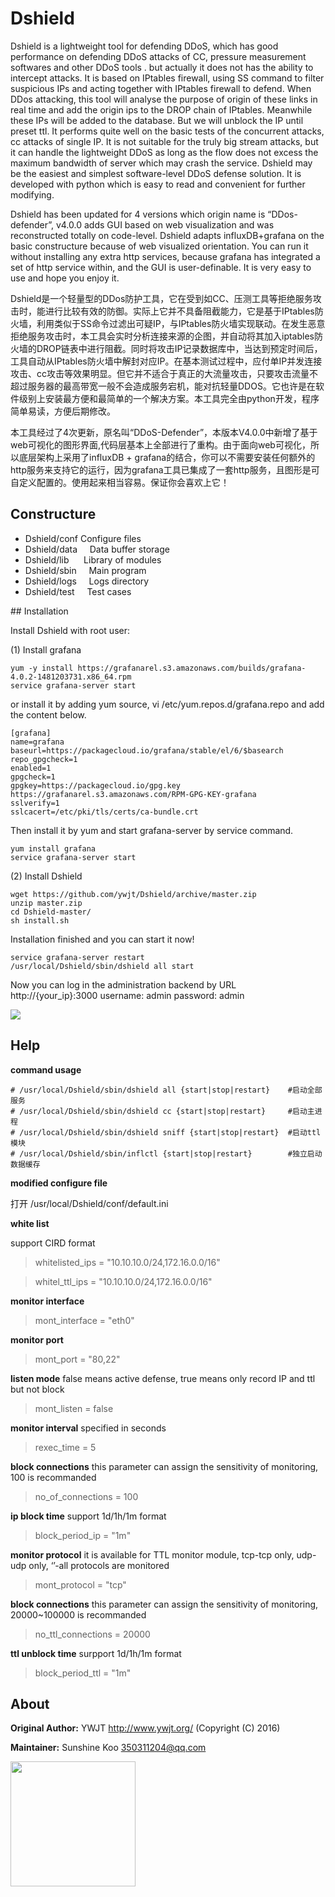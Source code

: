 # Dshield

Dshield is a lightweight tool for defending DDoS, which has good performance on defending DDoS attacks of CC, pressure measurement softwares and other DDoS tools . but actually it does not has the ability to intercept attacks. It is based on IPtables firewall, using SS command to filter suspicious IPs and acting together with IPtables firewall to defend. When DDos attacking, this tool will analyse the purpose of origin of these links in real time and add the origin ips to the DROP chain of IPtables. Meanwhile these IPs will be added to the database. But we will unblock the IP until preset ttl. It performs quite well on the basic tests of the concurrent attacks, cc attacks of single IP. It is not suitable for the truly big stream attacks, but it can handle the lightweight DDoS as long as the flow does not excess the maximum bandwidth of server which may crash the service. Dshield may be the easiest and simplest software-level DDoS defense solution. It is developed with python which is easy to read and convenient for further modifying.

Dshield has been updated for 4 versions which origin name is “DDos-defender”, v4.0.0 adds GUI based on web visualization and was reconstructed totally on code-level. Dshield adapts influxDB+grafana on the basic constructure because of web visualized orientation. You can run it without installing any extra http services, because grafana has integrated a set of http service within, and the GUI is user-definable. It is very easy to use and hope you enjoy it. 

Dshield是一个轻量型的DDos防护工具，它在受到如CC、压测工具等拒绝服务攻击时，能进行比较有效的防御。实际上它并不具备阻截能力，它是基于IPtables防火墙，利用类似于SS命令过滤出可疑IP，与IPtables防火墙实现联动。在发生恶意拒绝服务攻击时，本工具会实时分析连接来源的企图，并自动将其加入iptables防火墙的DROP链表中进行阻截。同时将攻击IP记录数据库中，当达到预定时间后，工具自动从IPtables防火墙中解封对应IP。在基本测试过程中，应付单IP并发连接攻击、cc攻击等效果明显。但它并不适合于真正的大流量攻击，只要攻击流量不超过服务器的最高带宽一般不会造成服务宕机，能对抗轻量DDOS。它也许是在软件级别上安装最方便和最简单的一个解决方案。本工具完全由python开发，程序简单易读，方便后期修改。

本工具经过了4次更新，原名叫“DDoS-Defender”，本版本V4.0.0中新增了基于web可视化的图形界面,代码层基本上全部进行了重构。由于面向web可视化，所以底层架构上采用了influxDB + grafana的结合，你可以不需要安装任何额外的http服务来支持它的运行，因为grafana工具已集成了一套http服务，且图形是可自定义配置的。使用起来相当容易。保证你会喜欢上它！

## Constructure
* Dshield/conf     Configure files
* Dshield/data     Data buffer storage
* Dshield/lib      Library of modules
* Dshield/sbin     Main program
* Dshield/logs     Logs directory
* Dshield/test     Test cases

## Installation

Install Dshield with root user:

(1) Install grafana
```shell
yum -y install https://grafanarel.s3.amazonaws.com/builds/grafana-4.0.2-1481203731.x86_64.rpm
service grafana-server start
```
or install it by adding yum source, vi /etc/yum.repos.d/grafana.repo and add the content below.
```shell
[grafana]
name=grafana
baseurl=https://packagecloud.io/grafana/stable/el/6/$basearch
repo_gpgcheck=1
enabled=1
gpgcheck=1
gpgkey=https://packagecloud.io/gpg.key https://grafanarel.s3.amazonaws.com/RPM-GPG-KEY-grafana
sslverify=1
sslcacert=/etc/pki/tls/certs/ca-bundle.crt
```

Then install it by yum and start grafana-server by service command.
```shell
yum install grafana
service grafana-server start
```

(2) Install Dshield
```shell
wget https://github.com/ywjt/Dshield/archive/master.zip
unzip master.zip
cd Dshield-master/
sh install.sh
```

Installation finished and you can start it now!
```shell
service grafana-server restart
/usr/local/Dshield/sbin/dshield all start
```
Now you can log in the administration backend by URL http://{your_ip}:3000
username: admin
password: admin

<img src="https://github.com/ywjt/Dshield/blob/master/demo.png">

## Help

**command usage**
```shell
# /usr/local/Dshield/sbin/dshield all {start|stop|restart}    #启动全部服务
# /usr/local/Dshield/sbin/dshield cc {start|stop|restart}     #启动主进程
# /usr/local/Dshield/sbin/dshield sniff {start|stop|restart}  #启动ttl模块
# /usr/local/Dshield/sbin/inflctl {start|stop|restart}        #独立启动数据缓存
```

**modified configure file**

打开 /usr/local/Dshield/conf/default.ini


**white list**

support CIRD format
> whitelisted_ips = "10.10.10.0/24,172.16.0.0/16"

> whitel_ttl_ips = "10.10.10.0/24,172.16.0.0/16"

**monitor interface**
> mont_interface = "eth0"

**monitor port**
> mont_port = "80,22"

**listen mode**
false means active defense, true means only record IP and ttl but not block
> mont_listen = false

**monitor interval**
specified in seconds
> rexec_time = 5

**block connections**
this parameter can assign the sensitivity of monitoring, 100 is recommanded
> no_of_connections = 100

**ip block time**
support 1d/1h/1m format
> block_period_ip = "1m"

**monitor protocol**
it is available for TTL monitor module, tcp-tcp only, udp-udp only, ‘’-all protocols are monitored
> mont_protocol = "tcp"

**block connections**
this parameter can assign the sensitivity of monitoring, 20000~100000 is recommanded
> no_ttl_connections = 20000

**ttl unblock time**
surpport 1d/1h/1m format
> block_period_ttl = "1m"


## About

**Original Author:** YWJT http://www.ywjt.org/ (Copyright (C) 2016)

**Maintainer:** Sunshine Koo <350311204@qq.com>

<img src="http://www.ywjt.org/ywjtshare.png" width="200px">
